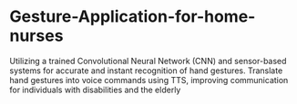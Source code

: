 # Gesture-Application-for-home-nurses
Utilizing a trained Convolutional Neural Network (CNN) and sensor-based systems for accurate and instant recognition of hand gestures. Translate hand gestures into voice commands using TTS, improving communication for individuals with disabilities and the elderly

